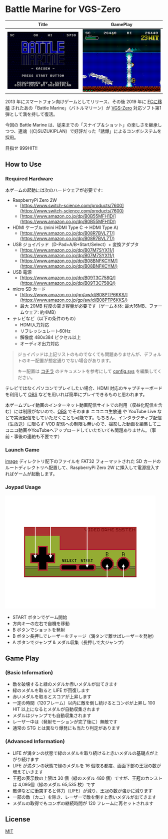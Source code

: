 # Battle Marine for VGS-Zero

|Title|GamePlay|
|:-:|:-:|
|![screen_title.png](screen_title.png)|![screen_gameplay.png](screen_gameplay.png)|

2013 年にスマートフォン向けゲームとしてリリース、その後 2019 年に [FCに移植](https://github.com/suzukiplan/battle-marine-fc) されたあの「Battle Marine」（バトルマリーン）が [VGS-Zero](https://github.com/suzukiplan/vgszero) 対応ソフト第1弾として満を持して復活。

今回の Battle Marine は、従来までの「スナイプ＆ショット」の楽しさを継承しつつ、連魂（(C)SUZUKIPLAN）で好評だった「誘爆」によるコンボシステムを採用。

目指せ 999HIT!!

## How to Use

### Required Hardware

本ゲームの起動には次のハードウェアが必要です:

- RaspberryPi Zero 2W
  - [https://www.switch-science.com/products/7600](https://www.switch-science.com/products/7600)
  - [https://www.amazon.co.jp/dp/B0B55MFH1D/](https://www.amazon.co.jp/dp/B0B55MFH1D/)
- HDMI ケーブル (mini HDMI Type C → HDMI Type A)
  - [https://www.amazon.co.jp/dp/B08R7BVL7T/](https://www.amazon.co.jp/dp/B08R7BVL7T/)
- USB ジョイパッド（D-Pad+A/B+Start/Select）+ 変換アダプタ
  - [https://www.amazon.co.jp/dp/B07M7SYX11/](https://www.amazon.co.jp/dp/B07M7SYX11/)
  - [https://www.amazon.co.jp/dp/B08BNFKCYM/](https://www.amazon.co.jp/dp/B08BNFKCYM/)
- USB 電源
  - [https://www.amazon.co.jp/dp/B09T3C758Q/](https://www.amazon.co.jp/dp/B09T3C758Q/)
- micro SD カード
  - [https://www.amazon.co.jp/gp/aw/d/B08PTP6KKS/](https://www.amazon.co.jp/gp/aw/d/B08PTP6KKS/)
  - 最大 20MB 程度の空き容量が必要です（ゲーム本体: 最大16MB、ファームウェア: 約4MB）
- テレビなど（以下の条件のもの）
  - HDMI入力対応
  - リフレッシュレート60Hz
  - 解像度 480x384 ピクセル以上
  - オーディオ出力対応

> ジョイパッドは上記リストのものでなくても問題ありませんが、デフォルトのキー配置が想定通りでない場合があります。
>
> キー配置は [コチラ](https://github.com/suzukiplan/vgszero?tab=readme-ov-file#configsys) のドキュメントを参考にして [config.sys](./image/config.sys) を編集してください。

テレビではなくパソコンでプレイしたい場合、HDMI 対応のキャプチャーボードを利用して [OBS](https://obsproject.com/ja) などを用いれば簡単にプレイできるものと思われます。

本ゲームプレイ動画のインターネット動画配信サイトでの利用（収益化配信を含む）には制限がないので、[OBS](https://obsproject.com/ja) でそのまま ニコニコ生放送 や YouTube Live などで実況配信をしていただくことも可能です。もちろん、インタラクティブ配信（生放送）に限らず VOD 配信への制限も無いので、撮影した動画を編集してニコニコ動画やYouTubeへアップロードしていただいても問題ありません。（事前・事後の連絡も不要です）

### Launch Game

[image](./image) ディレクトリ配下のファイルを FAT32 フォーマットされた SD カードのルートディレクトリへ配置して、RaspberryPi Zero 2W に挿入して電源投入すればゲームが起動します。

### Joypad Usage

![joypad.png](./joypad.png)

- START ボタンでゲーム開始
- 方向キーの左右で自機を移動
- B ボタンでショットを発射
- B ボタン長押しでレーザーをチャージ（満タンで離せばレーザーを発射）
- A ボタンでジャンプ & メダル収集（長押しで大ジャンプ）

## Game Play

### (Basic Information)

- 敵を破壊すると緑のメダルか赤いメダルが出てきます
- 緑のメダルを取ると LIFE が回復します
- 赤いメダルを取るとスコアが上昇します
- 一定の時間（120フレーム）以内に敵を倒し続けるとコンボが上昇し 100 HIT 以上になるとメダルが自動収集されます
- メダルはジャンプでも自動収集されます
- レーザー中は（発射モーションが完了後に）無敵です
- 通常の STG とは異なり爆発にも当たり判定があります

### (Advanced Information)

- LIFE が満タンの状態で緑のメダルを取り続けると赤いメダルの基礎点が上がり続けます
- LIFE が満タンの状態で緑のメダルを 16 個取る都度、画面下部の王冠の数が増えていきます
- 王冠の表示数の上限は 30 個（緑のメダル 480 個）ですが、王冠のカンストは 4,095個（緑のメダル 65,535 枚）です
- 敵弾などに衝突すると体力（LIFE）が減り、王冠の数が強かに減ります
- 一部の敵（カニ）を除き、レーザーで敵を倒すと赤いメダルが出てきます
- メダルの取得でもコンボの継続時間が 120 フレームに再セットされます

## License

[MIT](./LICENSE.txt)
